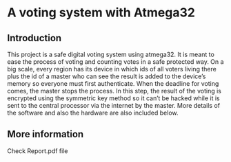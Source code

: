 # A voting system with Atmega32
## Introduction
This project is a safe digital voting system using atmega32. It is meant to ease the process of voting and counting votes in a safe protected way. On a big scale, every region has its device in which ids of all voters living there plus the id of a master who can see the result is added to the device’s memory so everyone must first authenticate. When the deadline for voting comes, the master stops the process. In this step, the result of the voting is encrypted using the symmetric key method so it can’t be hacked while it is sent to the central processor via the internet by the master. More details of the software and also the hardware are also included below.
## More information
Check Report.pdf file

